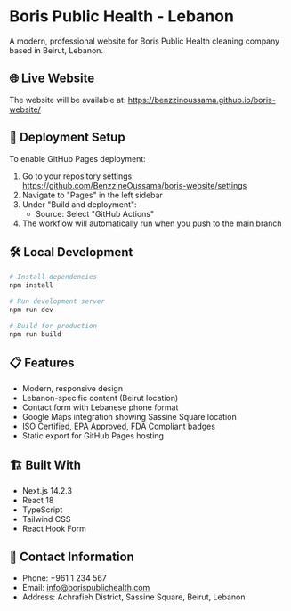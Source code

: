 # Boris Public Health - Lebanon

A modern, professional website for Boris Public Health cleaning company based in Beirut, Lebanon.

## 🌐 Live Website

The website will be available at: https://benzzinoussama.github.io/boris-website/

## 🚀 Deployment Setup

To enable GitHub Pages deployment:

1. Go to your repository settings: https://github.com/BenzzineOussama/boris-website/settings
2. Navigate to "Pages" in the left sidebar
3. Under "Build and deployment":
   - Source: Select "GitHub Actions"
4. The workflow will automatically run when you push to the main branch

## 🛠️ Local Development

```bash
# Install dependencies
npm install

# Run development server
npm run dev

# Build for production
npm run build
```

## 📋 Features

- Modern, responsive design
- Lebanon-specific content (Beirut location)
- Contact form with Lebanese phone format
- Google Maps integration showing Sassine Square location
- ISO Certified, EPA Approved, FDA Compliant badges
- Static export for GitHub Pages hosting

## 🏗️ Built With

- Next.js 14.2.3
- React 18
- TypeScript
- Tailwind CSS
- React Hook Form

## 📱 Contact Information

- Phone: +961 1 234 567
- Email: info@borispublichealth.com
- Address: Achrafieh District, Sassine Square, Beirut, Lebanon